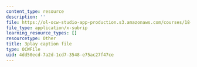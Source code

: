 ```yaml
---
content_type: resource
description: ''
file: https://ol-ocw-studio-app-production.s3.amazonaws.com/courses/18-06sc-linear-algebra-fall-2011/4dd50ecd7a2d1cd73548e75ac27f47ce_FzncDO1eSNI.srt
file_type: application/x-subrip
learning_resource_types: []
resourcetype: Other
title: 3play caption file
type: OCWFile
uid: 4dd50ecd-7a2d-1cd7-3548-e75ac27f47ce
---
```

